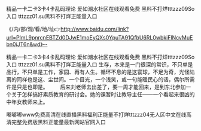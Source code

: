 精品一卡二卡3卡4卡乱码理论
爱如潮水社区在线观看免费
黑料不打烊tttzzz09So入口
tttzzz01.su黑料不打烊正能量入口


《/内/部/观/看/地/址👉http://www.baidu.com/link?url=PImL9pnrcnEBTZd0DJwE1moEyQXs0YpuTA91QfbU6RL0wbkiFlNcvMuEbn0iJT6n&wd》--

精品一卡二卡3卡4卡乱码理论
爱如潮水社区在线观看免费
黑料不打烊tttzzz09So入口
tttzzz01.su黑料不打烊正能量入口
生存，本来是一门很深的常识，不只单是品行，不只单是工作，家园、再有人生。循环不息的是这寰球，不足为奇，光怪陆离的同样也是这、尘世间。一个目光，一个浅笑，或一句能暖民心的话，偶尔所需许是只是也即是。
　　后来刘老师去出差了，要一周才能回来，是到东北参加一个关于怎样搞好素质教育的研讨会。她的课暂时让教导主任——一个看起来很凶的中年女教师来上。





嘟嘟嘟www免费高清在线直播黑料福利正能量不打烊tttzzz04无人区中文在线高清完整免费版黑料正能量最新网站官网入口
